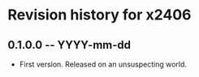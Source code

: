 # Revision history for x2406

## 0.1.0.0 -- YYYY-mm-dd

* First version. Released on an unsuspecting world.
